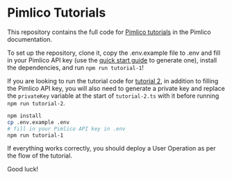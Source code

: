 # Pimlico Tutorials

This repository contains the full code for [Pimlico tutorials](https://docs.pimlico.io/tutorial) in the Pimlico documentation.

To set up the repository, clone it, copy the .env.example file to .env and fill in your Pimlico API key (use the [quick start guide](https://docs.pimlico.io/how-to/quick-start) to generate one), install the dependencies, and run `npm run tutorial-1`!

If you are looking to run the tutorial code for [tutorial 2](https://docs.pimlico.io/tutorial/tutorial-2), in addition to filling the Pimlico API key, you will also need to generate a private key and replace the `privateKey` variable at the start of `tutorial-2.ts` with it before running `npm run tutorial-2`.

```bash
npm install
cp .env.example .env
# fill in your Pimlico API key in .env
npm run tutorial-1
```

If everything works correctly, you should deploy a User Operation as per the flow of the tutorial.

Good luck!
